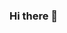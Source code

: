### Hi there 👋

<!--
**BMHacker1/BMHacker1** is a ✨ _special_ ✨ repository because its `README.md` (this file) appears on your GitHub profile.

Here are some ideas to get you started:

- 🔭 I’m currently working on ...
- 🌱 I’m currently learning ...
- 👯 I’m looking to collaborate on ...
- 🤔 I’m looking for help with ...
- 💬 Ask me about ...
- 📫 How to reach me: ...
- 😄 Pronouns: ...


Typing SVG](https://readme-typing-svg.herokuapp.com?color=%23F70B10&size=27&lines=😍+Assalamu+Alaikum+🖤;+👿+It's+Not+Only+Just+Name+,;It's+A+Brand+BMHacker+,,👿;Thank+You+Everyone+LvuAll)](https://git.io/typing-svg)
https://github.com/FB-KING/FB-KING/blob/5e6d6302517179083f7f4bfd10bc377d36587559/README.md
